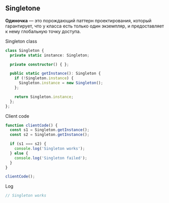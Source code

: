 ## Singletone
**Одиночка** — это порождающий паттерн проектирования, который гарантирует, что у класса есть только один экземпляр, и предоставляет к нему глобальную точку доступа.

Singleton class
```ts
class Singleton {
  private static instance: Singleton;

  private constructor() { };

  public static getInstance(): Singleton {
    if (!Singleton.instance) {
      Singleton.instance = new Singleton();
    };

    return Singleton.instance;
  };
};
```
Client code
```ts
function clientCode() {
  const s1 = Singleton.getInstance();
  const s2 = Singleton.getInstance();

  if (s1 === s2) {
    console.log('Singleton works');
  } else {
    console.log('Singleton failed');
  }
}

clientCode();
```
Log
```ts
// Singleton works
```
